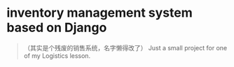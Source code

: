 # inventory management system based on Django
> （其实是个残废的销售系统，名字懒得改了）
Just a small project for one of my Logistics lesson.
